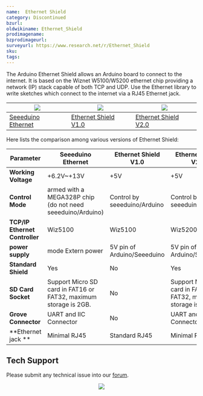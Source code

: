 ```yaml
---
name:  Ethernet Shield‏‎
category: Discontinued
bzurl:
oldwikiname: Ethernet_Shield‏‎
prodimagename:
bzprodimageurl:
surveyurl: https://www.research.net/r/Ethernet_Shield
sku:
tags:
---
```


The Arduino Ethernet Shield allows an Arduino board to connect to the internet. It is based on the Wiznet W5100/W5200 ethernet chip providing a network (IP) stack capable of both TCP and UDP. Use the Ethernet library to write sketches which connect to the internet via a RJ45 Ethernet jack.

|![](https://files.seeedstudio.com/wiki/Ethernet_Shield/img/Seeeduino_ethernet-2.jpg)|![](https://files.seeedstudio.com/wiki/Ethernet_Shield/img/Ethernet_01.jpg)|![](https://files.seeedstudio.com/wiki/Ethernet_Shield/img/W5200_Ethernet_Shield.jpg)|
|---|---|---|
|[Seeeduino Ethernet](https://seeeddoc.github.io/Seeeduino_Ethernet/) |[Ethernet Shield V1.0](https://seeeddoc.github.io/Ethernet_Shield_V1.0/) |[Ethernet Shield V2.0](https://seeeddoc.github.io/Ethernet_Shield_V2.0/)|

Here lists the comparison among various versions of Ethernet Shield:

 |Parameter|Seeeduino Ethernet|Ethernet Shield V1.0|Ethernet Shield V2.0|
 |---|---|---|---|
 |**Working Voltage**|+6.2V~+13V|+5V|+5V|
| **Control Mode**|armed with a MEGA328P chip (do not need seeeduino/Arduino) |Control by seeeduino/Arduino|Control by seeeduino/Arduino|
|**TCP/IP Ethernet Controller**|	Wiz5100|	Wiz5100	|Wiz5200|
|**power supply**| mode	Extern power|	5V pin of Arduino/Seeeduino|	5V pin of Arduino/Seeeduino|
|**Standard Shield**	|Yes|	No	|Yes|
|**SD Card Socket**	|Support Micro SD card in FAT16 or FAT32, maximum storage is 2GB.	|No|	Support Micro SD card in FAT16 or FAT32, maximum storage is 2GB.|
|**Grove Connector**	|UART and IIC Connector	|No|	UART and IIC Connector|
|**Ethernet jack	**|Minimal RJ45	|Standard RJ45	|Minimal RJ45|

## Tech Support
Please submit any technical issue into our [forum](https://forum.seeedstudio.com/). <br /><p style="text-align:center"><a href="https://www.seeedstudio.com/act-4.html?utm_source=wiki&utm_medium=wikibanner&utm_campaign=newproducts" target="_blank"><img src="https://files.seeedstudio.com/wiki/Wiki_Banner/new_product.jpg" /></a></p>